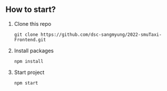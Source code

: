 ## How to start?

1. Clone this repo

   ```shell
   git clone https://github.com/dsc-sangmyung/2022-smuTaxi-Frontend.git
   ```

2. Install packages

   ```shell
   npm install
   ```

3. Start project

   ```shell
   npm start
   ```

   